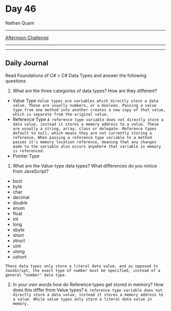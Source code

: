 # Day 46

Nathan Quam

---

[Afternoon Challenge](link.com)

---
---

## Daily Journal

Read Foundations of C# > C# Data Types and answer the following questions

1. What are the three categories of data types? How are they different?

* Value Type
   `Value types are variables which directly store a data value. These are usually numbers, or a boolean. Passing a value type from one method into another creates a new copy of that value, which is separate from the original value.`
* Reference Type
  `A reference type variable does not directly store a data value, instead it stores a memory address to a value. These are usually a string, array, class or delegate. Reference types default to null, which means they are not currently storing a reference. When passing a reference type variable to a method passes it's memory location reference, meaning that any changes made to the variable also occurs anywhere that variable in memory is referenced.`
* Pointer Type

1. What are the Value-type data types? What differences do you notice from JavaScript?

* bool
* byte
* char
* decimal
* double
* enum
* float
* int
* long
* sbyte
* short
* struct
* uint
* ulong
* ushort

`These data types only store a literal data value, and as opposed to JavaScript, the exact type of number must be specified, instead of a general "number" data type.`

2. In your own words how do Reference types get stored in memory? How does this differ from Value types?
`
A reference type variable does not directly store a data value, instead it stores a memory address to a value. While value types only store a literal data value in memory.
`
